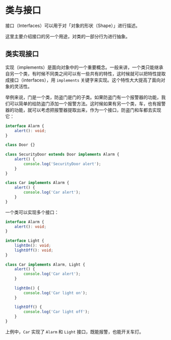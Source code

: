 # 类与接口

接口（Interfaces）可以用于对「对象的形状（Shape）」进行描述。

这里主要介绍接口的另一个用途，对类的一部分行为进行抽象。

## 类实现接口

实现（implements）是面向对象中的一个重要概念。一般来讲，一个类只能继承自另一个类，有时候不同类之间可以有一些共有的特性，这时候就可以把特性提取成接口（interfaces），用 `implements` 关键字来实现。这个特性大大提高了面向对象的灵活性。

举例来说，门是一个类，防盗门是门的子类。如果防盗门有一个报警器的功能，我们可以简单的给防盗门添加一个报警方法。这时候如果有另一个类，车，也有报警器的功能，就可以考虑把报警器提取出来，作为一个接口，防盗门和车都去实现它：

``` typescript
interface Alarm {
	alert(): void;
}
 
class Door {}
 
class SecurityDoor extends Door implements Alarm {
	alert() {
		console.log('SecurityDoor alert');
	}
}
 
class Car implements Alarm {
	alert() {
		console.log('Car alert');
	}
}
```

一个类可以实现多个接口：

``` typescript
interface Alarm {
	alert(): void;
}
 
interface Light {
	lightOn(): void;
	lightOff(): void;
}
 
class Car implements Alarm, Light {
	alert() {
		console.log('Car alert');
	}
 
	lightOn() {
		console.log('Car light on');
	}
 
	lightOff() {
		console.log('Car light off');
	}
}
```

上例中，`Car` 实现了 `Alarm` 和 `Light` 接口，既能报警，也能开关车灯。

